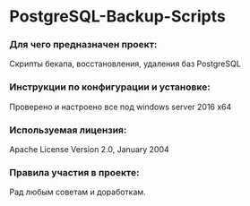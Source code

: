 # PostgreSQL-Backup-Scripts

### Для чего предназначен проект:
Скрипты бекапа, восстановления, удаления баз PostgreSQL

### Инструкции по конфигурации и установке:
Проверено и настроено все под windows server 2016 x64

### Используемая лицензия: 
Apache License Version 2.0, January 2004

### Правила участия в проекте:
Рад любым советам и доработкам.